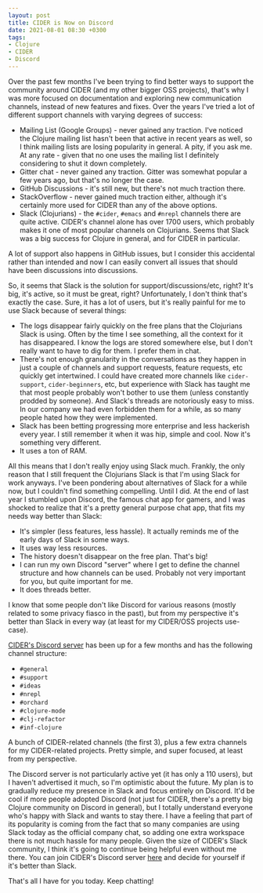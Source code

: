 ```yaml
---
layout: post
title: CIDER is Now on Discord
date: 2021-08-01 08:30 +0300
tags:
- Clojure
- CIDER
- Discord
---
```


Over the past few months I've been trying to find better ways to support the community around CIDER (and my other bigger OSS projects), that's
why I was more focused on documentation and exploring new communication channels, instead of new features and fixes.
Over the years I've tried a lot of different support channels with varying degrees of success:

- Mailing List (Google Groups) - never gained any traction. I've noticed the Clojure mailing list hasn't been that active in recent years as well, so I think mailing lists are losing popularity in general. A pity, if you ask me. At any rate - given that no one uses the mailing list I definitely considering to shut it down completely.
- Gitter chat - never gained any traction. Gitter was somewhat popular a few years ago, but that's no longer the case.
- GitHub Discussions - it's still new, but there's not much traction there.
- StackOverflow - never gained much traction either, although it's certainly more used for CIDER than any of the above options.
- Slack (Clojurians) - the `#cider`, `#emacs` and `#nrepl` channels there are quite active. CIDER's channel alone has over 1700 users, which probably makes it one of most popular channels on Clojurians. Seems that Slack was a big success for Clojure in general, and for CIDER
in particular.

A lot of support also happens in GitHub issues, but I consider this accidental rather than intended and now I can easily convert
all issues that should have been discussions into discussions.

So, it seems that Slack is the solution for support/discussions/etc, right? It's big, it's active, so it must be great, right? Unfortunately, I don't think that's exactly the case. Sure, it has a lot of users, but
it's really painful for me to use Slack because of several things:

- The logs disappear fairly quickly on the free plans that the Clojurians Slack is using. Often by the time I see something, all the context for it has disappeared. I know the logs are stored somewhere else, but I don't really want to have to dig for them. I prefer them in chat.
- There's not enough granularity in the conversations as they happen in just a couple of channels and support requests, feature requests, etc quickly get
intertwined. I could have created more channels like `cider-support`, `cider-beginners`, etc, but experience with Slack has taught me that most people probably
won't bother to use them (unless constantly prodded by someone). And Slack's threads are notoriously easy to miss. In our company we had even forbidden them for a while, as so many people hated how they were implemented.
- Slack has been betting progressing more enterprise and less hackerish every year. I still remember it when it was hip, simple and cool. Now it's something very different.
- It uses a ton of RAM.

All this means that I don't really enjoy using Slack much. Frankly, the only reason that I still frequent the Clojurians Slack is that I'm using Slack for work anyways. I've been pondering about alternatives of Slack for a while now, but I couldn't find something compelling. Until I did.
At the end of last year I stumbled upon Discord, the famous chat app for gamers, and I was shocked to realize that it's a pretty general purpose chat app, that fits my needs way better than Slack:

- It's simpler (less features, less hassle). It actually reminds me of the early days of Slack in some ways.
- It uses way less resources.
- The history doesn't disappear on the free plan. That's big!
- I can run my own Discord "server" where I get to define the channel structure and how channels can be used. Probably not very important for you, but quite important for me.
- It does threads better.

I know that some people don't like Discord for various reasons (mostly related to some privacy fiasco in the past), but from my perspective it's better than Slack in every way (at least for my CIDER/OSS projects use-case).

[CIDER's Discord server](https://discord.gg/32qfjATb3Q) has been up for a few months and has the following channel structure:

- `#general`
- `#support`
- `#ideas`
- `#nrepl`
- `#orchard`
- `#clojure-mode`
- `#clj-refactor`
- `#inf-clojure`

A bunch of CIDER-related channels (the first 3), plus a few extra channels for my CIDER-related projects. Pretty simple, and super focused, at least from my perspective.

The Discord server is not particularly active yet (it has only a 110 users), but I haven't advertised it much, so I'm optimistic about the future. My plan is to gradually reduce my presence in Slack and
focus entirely on Discord. It'd be cool if more people adopted Discord (not just for CIDER, there's a pretty big Clojure community on Discord in general),
but I totally understand everyone who's happy with Slack and wants to stay there. I have a feeling that part of its popularity is coming from the fact that so many companies are using Slack today as the official company chat, so adding one extra workspace there is not much hassle for many people. Given the size of CIDER's Slack community, I think it's going to continue
being helpful even without me there. You can join CIDER's Discord server [here](https://discord.gg/32qfjATb3Q) and decide for yourself if it's better than Slack.

That's all I have for you today. Keep chatting!
